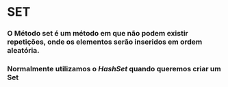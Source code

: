 # SET
### O Método set é um método em que não podem existir repetições, onde os elementos serão inseridos em ordem aleatória.
### Normalmente utilizamos o *HashSet* quando queremos criar um Set
